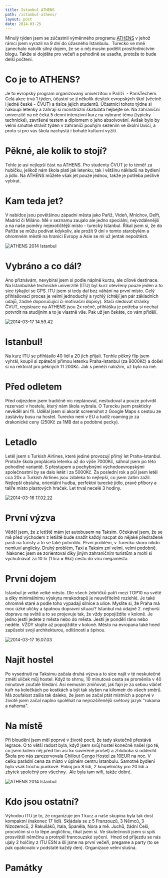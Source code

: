 ```yaml
---
title: Istanbul ATHENS
path: /istanbul-athens/
layout: post
date: 2014-03-25
---
```


Minulý týden jsem se zúčastnil výměnného programu [ATHENS](http://www.athensprogramme.com/) v jehož rámci jsem vyrazil na 9 dní do úžasného Istanbulu.  Turecko ve mně zanechalo natolik silný dojem, že se o něj musím podělit prostřednictvím blogu. Takže si dojděte pro večeři a pohodlně se usaďte, protože to bude delší počtení. 

# Co je to ATHENS?

Je to evropský program organizovaný univerzitou v Paříži  - ParisTechem. Celá akce trvá 1 týden, účastní se jí několik desítek evropských škol (včetně i jedné české - ČVUT) a tisíce jejich studentů. Účastníci tohoto týdne si nakoupí letenky a zahrají si monstrózní škatulata hejbejte se. Na zahraniční univerzitě na ně čeká 5 denní intenzivní kurz na vybrané téma (typicky technické), završené testem a diplomem o jeho absolvování. Avšak bylo by velmi smutné strávit týden v zahraničí pouhým sezením ve školní lavici, a proto si pro vás škola nachystá i bohaté kulturní vyžití. 

# Pěkné, ale kolik to stojí?

Tohle je asi nejlepší část na ATHENS. Pro studenty ČVUT je to téměř za hubičku, jelikož nám škola platí jak letenku, tak i většinu nákladů na bydlení a jídlo. Na ATHENS můžete však jet pouze jednou, takže je potřeba pečlivě vybírat. 

# Kam teda jet?

V nabídce jsou povětšinou západní města jako Paříž, Vídeň, Mnichov, Delft, Madrid či Miláno. Mě v seznamu zaujalo ale jedno speciální, nejvzdálenější a na naše poměry nejexotičtější místo - turecký Istanbul. Říkal jsem si, že do Paříže se můžu podívat kdykoliv, ale prožít 9 dní v tomto starobylém a ohromném městě na hranici Evropy a Asie se mi už jentak nepoštěstí. 

![ATHENS 2014 Istanbul](../wp-legacy-content/Istanbul-Christoph-227-300x199.jpg)

# Vybráno a co dál?

Ano přiznávám, nevybíral jsem si podle náplně kurzu, ale cílové destinace. Na Istanbulské technické univerzitě (ITU) byl kurz otevřený pouze jeden a to sice týkající se GPS. ITU jsem si tedy dal bez váhání na první místo. Celý přihlašovací proces je velmi jednoduchý a rychlý (chtějí jen pár základních údajů, žádné doporučující či motivační dopisy). Stačí sledovat stránky ČVUT, registrace na ATHENS jsou 2x ročně, přihlášku je potřeba si nechat potvrdit na studijním a to je vlastně vše. Pak už jen čekáte, co vám přidělí. 

![2014-03-17 14.59.42](../wp-legacy-content/2014-03-17-14.59.42-300x225.jpg)

# Istanbul!

Na kurz ITU se přihlásilo 40 lidí a 20 jich přijali. Tenhle pěkný flip jsem vyhrál, koupil si zpáteční přímou letenku Praha-Istanbul (za 8000Kč) a došel si na rektorát pro pěkných 11 200Kč. Jak s penězi naložím, už bylo na mě. 

# Před odletem

Před odjezdem jsem tradičně nic neplánoval, nestudoval a pouze potvrdil rezervaci v hostelu, který nám škola vybrala. O Turecku jsem prakticky nevěděl ani fň. Udělal jsem si akorát screenshot z Google Maps s cestou ze zastávky busu na hostel. Turecko není v EU a tudíž roaming je za drakonické ceny (250Kč za 1MB dat a podobné pecky). 

# Letadlo

Letěl jsem s Turkish Airlines, které jediné provozují přímý let Praha-Istanbul. Protože škola proplácela letenku až do výše 7000Kč, sáhnul jsem po této pohodlné variantě. S přestupem a pochybnými východoevropskými společnostmi by se dalo letět i za 5000Kč. Za poslední rok a půl jsem letěl cca 20x a Turkish Airlines jsou zdaleka to nejlepší, co jsem zatím zažil. Nejlepší obsluha, orientální hudba, perfektní turecké jídlo, pravé příbory a talíře místo plastových hraček. Let trval necelé 3 hodiny. 

![2014-03-16 17.02.22](../wp-legacy-content/2014-03-16-17.02.22-300x225.jpg)

# První výzva

Věděl jsem, že z letiště mám jet autobusem na Taksim. Očekával jsem, že se mě před východem z letiště bude snažit každý nacpat do nějaké předražené pasti na turisty a to se také potvrdilo. První problém, v Turecku skoro nikdo nemluví anglicky. Druhý problém, Taxi a Taksim zní velmi, velmi podobně.  Nakonec jsem se zorientoval díky jiným zahraničním turistům a mohl si vychutnávat za 10 lir (1 lira = 9kč) cestu do víru megaměsta. 

# První dojem

Istanbul je velké velké město. Dle všech žebříčků patří mezi TOP10 na světě a díky minimálnímu výskytu mrakodrapů je neuvěřitelně rozlehlé. Je také ohromně staré a podle toho vypadají silnice a ulice. Myslíte si, že Praha má moc úzké uličky a špatnou dopravní situaci? Istanbul má údajně 2. nejhorší dopravu na světě a to se projevuje tak, že vždy popojíždíte v koloně. Je jedno jestli jedete z města nebo do města. Jestli je pondělí ráno nebo neděle. VŽDY stojíte až popojíždíte v koloně. Město na evropana také hned zapůsobí svojí architekturou, odlišností a špínou. 

![2014-03-17 16.07.03](../wp-legacy-content/2014-03-17-16.07.03-300x225.jpg)

# Najít hostel

Po vysednutí na Taksimu začala druhá výzva a to sice najít v té neskutečné změti uliček můj hostel. Když to shrnu, 10 minutová cesta se proměnila v 40 minutové zoufalé hledání. Asi nemusím zmiňovat, jak fajn je za sebou vláčet kufr na kolečkách po kostkách a být tak slyšen na kilometr do všech směrů. Má zoufalost zašla tak daleko, že jsem se začal ptát místních a poprvé v životě jsem začal naplno spoléhat na nejrozšířenější světový jazyk "rukama a nahoma". 

# Na místě

Při bloudění jsem měl poprvé v životě pocit, že tady skutečně přestává legrace. O to větší radost byla, když jsem svůj hostel konečně našel (po té, co jsem kolem něj před tím asi 5x suveréně prošel) a zhluboka si oddechl. Škola pro nás zarezervovala [Chillout Cengo Hostel](http://www.cengohostelistanbul.com/) za 10EUR na noc. V celku parádní cena za místo v úplném centru Istanbulu. Samotné bydlení bylo však trochu punkové. Pokoj pro 8 lidí, 2 koupelničky pro 20 lidí a zbytek společný pro všechny.  Ale byla tam wifi, takže dobré. 

![ATHENS 2014 Istanbul](../wp-legacy-content/Istanbul-Christoph-437-300x199.jpg)

# Kdo jsou ostatní?

Výhodou ITU je to, že organizuje jen 1 kurz a naše skupina byla tak dost kompaktní (nakonec 17 lidí). Skládala se z 5 Franzouzů, 3 Němců, 3 Nizozemců, 2 Rakušáků, Itala, Španěla, Nora a mě. Juchů, žádní Češi, procvičím si o to lépe angličtinu, říkal jsem si. Ve skutečnosti jsem si spíš prosvištěl němčinu a protrpěl francouzské syčení.  Hned od příjezdu se nás ujaly 2 holčiny z ITU ESN a šli jsme na první večeři, pregame a party (to se pak opakovalo v podstatě každý den). Organizace velmi slušná. 

# Památky